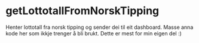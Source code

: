 # getLottotallFromNorskTipping
Henter lottotall fra norsk tipping og sender dei til eit dashboard. Masse anna kode her som ikkje trenger å bli brukt. Dette er mest for min eigen del :)
